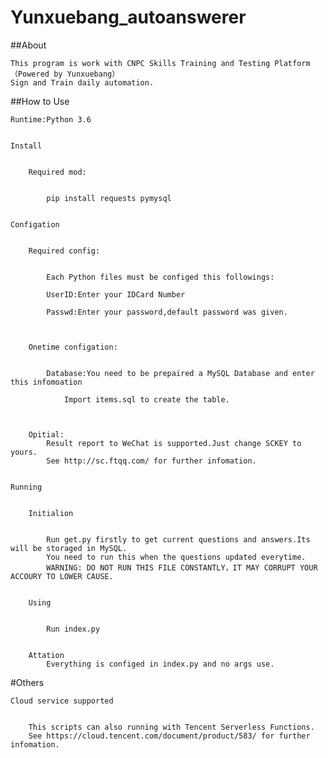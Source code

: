 # Yunxuebang_autoanswerer


##About


	This program is work with CNPC Skills Training and Testing Platform （Powered by Yunxuebang）
	Sign and Train daily automation.
	
	
##How to Use


	Runtime:Python 3.6
	
	
	Install
	
	
		Required mod:
		
		
			pip install requests pymysql
			
			
	Configation
	
	
		Required config:
		
		
			Each Python files must be configed this followings:
			
			UserID:Enter your IDCard Number
			
			Passwd:Enter your password,default password was given.
			
			
			
		Onetime configation:
			
			
			Database:You need to be prepaired a MySQL Database and enter this infomoation
			
				Import items.sql to create the table.
				
				
				
		Opitial:
			Result report to WeChat is supported.Just change SCKEY to yours.
			See http://sc.ftqq.com/ for further infomation.
			
			
	Running
	
	
		Initialion
		
		
			Run get.py firstly to get current questions and answers.Its will be storaged in MySQL.
			You need to run this when the questions updated everytime.
			WARNING: DO NOT RUN THIS FILE CONSTANTLY，IT MAY CORRUPT YOUR ACCOURY TO LOWER CAUSE.
			
			
		Using
		
		
			Run index.py
			
			
		Attation
			Everything is configed in index.py and no args use.
			
#Others

	Cloud service supported
	
	
		This scripts can also running with Tencent Serverless Functions. 
		See https://cloud.tencent.com/document/product/583/ for further infomation.
		
			
